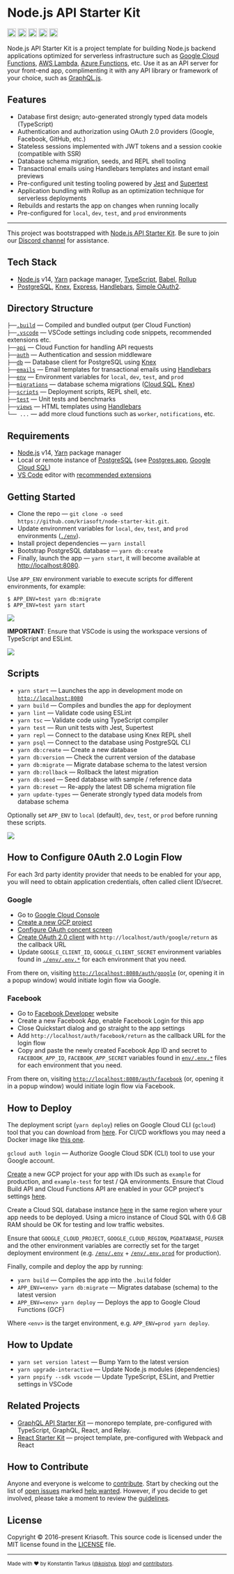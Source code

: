 # Node.js API Starter Kit

<a href="http://www.typescriptlang.org/"><img src="https://img.shields.io/badge/%3C%2F%3E-TypeScript-%230074c1.svg?style=flat-square" height="20"></a>
<a href="http://patreon.com/koistya"><img src="https://img.shields.io/badge/dynamic/json?color=%23ff424d&label=Patreon&style=flat-square&query=data.attributes.patron_count&suffix=%20patrons&url=https%3A%2F%2Fwww.patreon.com%2Fapi%2Fcampaigns%2F233228" height="20"></a>
<a href="https://discord.gg/GrqQaSnvmr"><img src="https://img.shields.io/discord/643523529131950086?label=Chat&style=flat-square" height="20"></a>
<a href="https://github.com/kriasoft/node-starter-kit/stargazers"><img src="https://img.shields.io/github/stars/kriasoft/node-starter-kit.svg?style=social&label=Star&maxAge=3600" height="20"></a>
<a href="https://twitter.com/koistya"><img src="https://img.shields.io/twitter/follow/koistya.svg?style=social&label=Follow&maxAge=3600" height="20"></a>

Node.js API Starter Kit is a project template for building Node.js backend applications
optimized for serverless infrastructure such as [Google Cloud Functions](https://cloud.google.com/functions),
[AWS Lambda](https://aws.amazon.com/lambda/), [Azure Functions](https://azure.microsoft.com/services/functions/), etc.
Use it as an API server for your front-end app, complimenting it with any API library or framework
of your choice, such as [GraphQL.js](https://www.npmjs.com/package/graphql).

## Features

- Database first design; auto-generated strongly typed data models (TypeScript)
- Authentication and authorization using OAuth 2.0 providers (Google, Facebook, GitHub, etc.)
- Stateless sessions implemented with JWT tokens and a session cookie (compatible with SSR)
- Database schema migration, seeds, and REPL shell tooling
- Transactional emails using Handlebars templates and instant email previews
- Pre-configured unit testing tooling powered by [Jest](https://jestjs.io/) and [Supertest](https://github.com/visionmedia/supertest)
- Application bundling with Rollup as an optimization technique for serverless deployments
- Rebuilds and restarts the app on changes when running locally
- Pre-configured for `local`, `dev`, `test`, and `prod` environments

---

This project was bootstrapped with [Node.js API Starter Kit](https://github.com/kriasoft/node-starter-kit).
Be sure to join our [Discord channel](https://discord.com/invite/GrqQaSnvmr) for assistance.

## Tech Stack

- [Node.js](https://nodejs.org/) v14, [Yarn](https://yarnpkg.com/) package manager, [TypeScript](https://www.typescriptlang.org/), [Babel](https://babeljs.io/), [Rollup](https://rollupjs.org/)
- [PostgreSQL](https://www.postgresql.org/), [Knex](https://knesjs.org/),
  [Express](https://expressjs.com/), [Handlebars](https://handlebarsjs.com/),
  [Simple OAuth2](https://github.com/lelylan/simple-oauth2).

## Directory Structure

`├──`[`.build`](.build) — Compiled and bundled output (per Cloud Function)<br>
`├──`[`.vscode`](.vscode) — VSCode settings including code snippets, recommended extensions etc.<br>
`├──`[`api`](./api) — Cloud Function for handling API requests<br>
`├──`[`auth`](./auth) — Authentication and session middleware<br>
`├──`[`db`](./db) — Database client for PostgreSQL using [Knex](https://knexjs.org/)<br>
`├──`[`emails`](./emails) — Email templates for transactional emails using [Handlebars](https://handlebarsjs.com/)<br>
`├──`[`env`](./env) — Environment variables for `local`, `dev`, `test`, and `prod`<br>
`├──`[`migrations`](./migrations) — database schema migrations ([Cloud SQL](https://cloud.google.com/sql), [Knex](https://knexjs.org/))<br>
`├──`[`scripts`](./scripts) — Deployment scripts, REPL shell, etc.<br>
`├──`[`test`](./test) — Unit tests and benchmarks<br>
`├──`[`views`](./views) — HTML templates using [Handlebars](https://handlebarsjs.com/)<br>
`└── ...` — add more cloud functions such as `worker`, `notifications`, etc.

## Requirements

- [Node.js](https://nodejs.org/) v14, [Yarn](https://yarnpkg.com/) package manager
- Local or remote instance of [PostgreSQL](https://www.postgresql.org/) (see [Postgres.app](https://postgresapp.com/), [Google Cloud SQL](https://cloud.google.com/sql))
- [VS Code](https://code.visualstudio.com/) editor with [recommended extensions](.vscode/extensions.json)

## Getting Started

- Clone the repo — `git clone -o seed https://github.com/kriasoft/node-starter-kit.git`.
- Update environment variables for `local`, `dev`, `test`, and `prod` environments ([`./env`](./env)).
- Install project dependencies — `yarn install`
- Bootstrap PostgreSQL database — `yarn db:create`
- Finally, launch the app — `yarn start`, it will become available at [http://localhost:8080](http://localhost:8080/).

Use `APP_ENV` environment variable to execute scripts for different environments, for example:

```
$ APP_ENV=test yarn db:migrate
$ APP_ENV=test yarn start
```

![](https://files.tarkus.me/node-starter-kit-start.svg)

**IMPORTANT**: Ensure that VSCode is using the workspace versions of TypeScript and ESLint.

![](https://files.tarkus.me/typescript-workspace.png)

## Scripts

- `yarn start` — Launches the app in development mode on [`http://localhost:8080`](http://localhost:8080/)
- `yarn build` — Compiles and bundles the app for deployment
- `yarn lint` — Validate code using ESLint
- `yarn tsc` — Validate code using TypeScript compiler
- `yarn test` — Run unit tests with Jest, Supertest
- `yarn repl` — Connect to the database using Knex REPL shell
- `yarn psql` — Connect to the database using PostgreSQL CLI
- `yarn db:create` — Create a new database
- `yarn db:version` — Check the current version of the database
- `yarn db:migrate` — Migrate database schema to the latest version
- `yarn db:rollback` — Rollback the latest migration
- `yarn db:seed` — Seed database with sample / reference data
- `yarn db:reset` — Re-apply the latest DB schema migration file
- `yarn update-types` — Generate strongly typed data models from database schema

Optionally set `APP_ENV` to `local` (default), `dev`, `test`, or `prod` before running these scripts.

![](https://files.tarkus.me/node-starter-kit-db.svg)

## How to Configure 0Auth 2.0 Login Flow

For each 3rd party identity provider that needs to be enabled for your app, you
will need to obtain application credentials, often called client ID/secret.

### Google

- Go to [Google Cloud Console](https://console.cloud.google.com/)
- [Create a new GCP project](https://console.cloud.google.com/projectcreate)
- [Configure OAuth concent screen](https://console.cloud.google.com/apis/credentials/consent)
- [Create OAuth 2.0 client](https://console.cloud.google.com/apis/credentials/oauthclient)
  with `http://localhost/auth/google/return` as the callback URL
- Update `GOOGLE_CLIENT_ID`, `GOOGLE_CLIENT_SECRET` environment variables
  found in [`./env/.env.*`](./env/) for each environment that you need.

From there on, visiting [`http://localhost:8080/auth/google`](http://localhost:8080/auth/google)
(or, opening it in a popup window) would initiate login flow via Google.

### Facebook

- Go to [Facebook Developer](https://developers.facebook.com/apps/) website
- Create a new Facebook App, enable Facebook Login for this app
- Close Quickstart dialog and go straight to the app settings
- Add `http://localhost/auth/facebook/return` as the callback URL for the login flow
- Copy and paste the newly created Facebook App ID and secret to
  `FACEBOOK_APP_ID`, `FACEBOOK_APP_SECRET` variables found in [`env/.env.*`](./env/)
  files for each environment that you need.

From there on, visiting [`http://localhost:8080/auth/facebook`](http://localhost:8080/auth/facebook)
(or, opening it in a popup window) would initiate login flow via Facebook.

## How to Deploy

The deployment script (`yarn deploy`) relies on Google Cloud CLI (`gcloud`) tool
that you can download from [here](https://cloud.google.com/sdk/docs/install). For
CI/CD workflows you may need a Docker image like [this one](https://github.com/marketplace/actions/google-cloud-platform-gcp-cli-gcloud).

`gcloud auth login` — Authorize Google Cloud SDK (CLI) tool to use your Google account.

[Create](https://console.cloud.google.com/projectcreate) a new GCP project for
your app with IDs such as `example` for production, and `example-test` for test
/ QA environments. Ensure that Cloud Build API and Cloud Functions API are
enabled in your GCP project's settings [here](https://console.cloud.google.com/apis/library).

Create a Cloud SQL database instance [here](https://console.cloud.google.com/sql)
in the same region where your app needs to be deployed. Using a micro instance
of Cloud SQL with 0.6 GB RAM should be OK for testing and low traffic websites.

Ensure that `GOOGLE_CLOUD_PROJECT`, `GOOGLE_CLOUD_REGION`, `PGDATABASE`, `PGUSER`
and the other environment variables are correctly set for the target deployment
environment (e.g. [`/env/.env`](./env/.env) + [`/env/.env.prod`](./env/.env.prod)
for production).

Finally, compile and deploy the app by running:

- `yarn build` — Compiles the app into the `.build` folder
- `APP_ENV=<env> yarn db:migrate` — Migrates database (schema) to the latest version
- `APP_ENV=<env> yarn deploy` — Deploys the app to Google Cloud Functions (GCF)

Where `<env>` is the target environment, e.g. `APP_ENV=prod yarn deploy`.

## How to Update

- `yarn set version latest` — Bump Yarn to the latest version
- `yarn upgrade-interactive` — Update Node.js modules (dependencies)
- `yarn pnpify --sdk vscode` — Update TypeScript, ESLint, and Prettier settings in VSCode

## Related Projects

- [GraphQL API Starter Kit](https://github.com/kriasoft/graphql-starter) — monorepo template, pre-configured with TypeScript, GraphQL, React, and Relay.
- [React Starter Kit](https://github.com/kriasoft/react-starter-kit) — project template, pre-configured with Webpack and React

## How to Contribute

Anyone and everyone is welcome to [contribute](.github/CONTRIBUTING.md). Start
by checking out the list of [open issues](https://github.com/kriasoft/node-starter-kit/issues)
marked [help wanted](https://github.com/kriasoft/node-starter-kit/issues?q=label:"help+wanted").
However, if you decide to get involved, please take a moment to review the
[guidelines](.github/CONTRIBUTING.md).

## License

Copyright © 2016-present Kriasoft. This source code is licensed under the MIT license found in the
[LICENSE](https://github.com/kriasoft/node-starter-kit/blob/main/LICENSE) file.

---

<sup>Made with ♥ by Konstantin Tarkus ([@koistya](https://twitter.com/koistya), [blog](https://medium.com/@koistya))
and [contributors](https://github.com/kriasoft/node-starter-kit/graphs/contributors).</sup>
